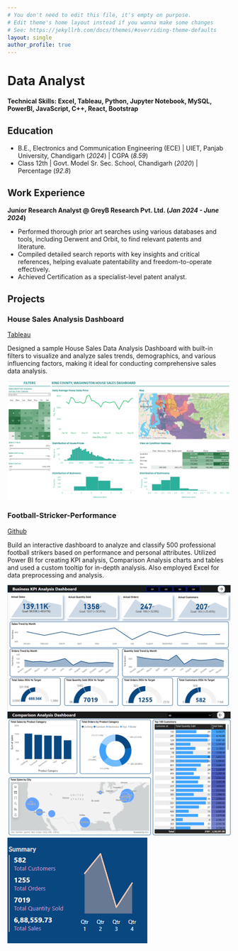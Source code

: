 ```yaml
---
# You don't need to edit this file, it's empty on purpose.
# Edit theme's home layout instead if you wanna make some changes
# See: https://jekyllrb.com/docs/themes/#overriding-theme-defaults
layout: single
author_profile: true
---
```

#

# Data Analyst
#### Technical Skills: Excel, Tableau, Python, Jupyter Notebook, MySQL, PowerBI, JavaScript, C++, React, Bootstrap

## Education
- B.E., Electronics and Communication Engineering (ECE) | UIET, Panjab University, Chandigarh (_2024_)      | CGPA (_8.59_)								       		
- Class 12th                                            | Govt. Model Sr. Sec. School, Chandigarh (_2020_)	| Percentage (_92.8_)			        		

## Work Experience
**Junior Research Analyst @ GreyB Research Pvt. Ltd. (_Jan 2024 - June 2024_)**
- Performed thorough prior art searches using various databases and tools, including Derwent and Orbit, to find relevant patents and literature.
- Compiled detailed search reports with key insights and critical references, helping evaluate patentability and freedom-to-operate effectively.
- Achieved Certification as a specialist-level patent analyst.

## Projects
### House Sales Analysis Dashboard
[Tableau](https://public.tableau.com/app/profile/chirag.suri/viz/KingCountyHouseSales_16953115471270/KingCountyHouseSales)

Designed a sample House Sales Data Analysis Dashboard with built-in filters to visualize and analyze sales trends, demographics, and various influencing factors, making it ideal for conducting comprehensive sales data analysis.

![](/docs/assets/HouseSales.png)

### Football-Stricker-Performance
[Github](https://github.com/Chiragsuri/Football-Stricker-Performance)

Build an interactive dashboard to analyze and classify 500 professional football strikers based on performance and personal attributes. Utilized Power BI for creating KPI analysis, Comparison Analysis charts and tables and used a custom tooltip for in-depth analysis. Also employed Excel for data preprocessing and analysis.

![](/docs/assets/FSPKPI.png)
![](/docs/assets/FSPComparison.png)
![](/docs/assets/FSPToolTip.png)
